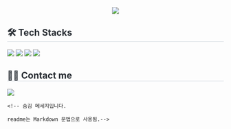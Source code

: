 <div align="center">
    <img src="https://capsule-render.vercel.app/api?type=waving&color=0:39a239,100:2f4b39&height=180&text=Hello,%20world!&animation=fadeIn&fontColor=355034&fontSize=70" />
</div>

<div style="text-align: left;">
    <h2 style="border-bottom: 1px solid #d8dee4; color: #282d33;"> 🛠️ Tech Stacks </h2> 
    <div style="margin: ; text-align: left;">
        <img src="https://img.shields.io/badge/Java-007396?style=flat-square&logo=Java&logoColor=white">
        <img src="https://img.shields.io/badge/MySQL-4479A1?style=flat-square&logo=MySQL&logoColor=white">
        <img src="https://img.shields.io/badge/Python-3776AB?style=flat-square&logo=Python&logoColor=white">
        <img src="https://img.shields.io/badge/Notion-000000?style=flat-square&logo=Notion&logoColor=white">
    </div>
</div>

<div style="text-align: left;">
    <h2 style="border-bottom: 1px solid #d8dee4; color: #282d33;"> 🧑‍💻 Contact me </h2> 
    <div style="text-align: left;">
        <a href="mailto:yean5383@gmail.com">
            <img src="https://img.shields.io/badge/Gmail-EA4335?style=flat-square&logo=Gmail&logoColor=white&link=mailto:yean5383@gmail.com">
        </a>
    </div>
</div>


    <!-- 숨김 메세지입니다.
    
    readme는 Markdown 문법으로 사용됨.-->
